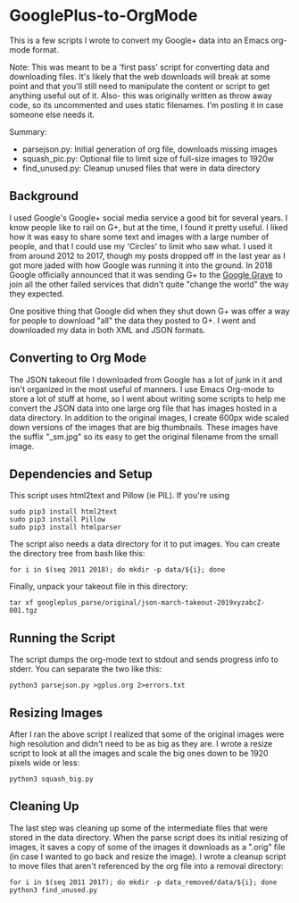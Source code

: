 # GooglePlus-to-OrgMode

This is a few scripts I wrote to convert my Google+ data into an Emacs
org-mode format.

Note: This was meant to be a 'first pass' script for converting data and
      downloading files. It's likely that the web downloads will break
      at some point and that you'll still need to manipulate the content or
      script to get anything useful out of it. Also- this was originally
      written as throw away code, so its uncommented and uses static
      filenames. I'm posting it in case someone else needs it.

Summary:
- parsejson.py: Initial generation of org file, downloads missing images
- squash_pic.py: Optional file to limit size of full-size images to 1920w
- find_unused.py: Cleanup unused files that were in data directory


## Background
I used Google's Google+ social media service a good bit for several years. I
know people like to rail on G+, but at the time, I found it pretty useful. I
liked how it was easy to share some text and images with a large number of
people, and that I could use my 'Circles' to limit who saw what. I used it
from around 2012 to 2017, though my posts dropped off in the last year as
I got more jaded with how Google was running it into the ground. In 2018
Google officially announced that it was sending G+ to the
[Google Grave](https://killedbygoogle.com/) to join all the other failed
services that didn't quite "change the world" the way they expected.

One positive thing that Google did when they shut down G+ was offer a way
for people to download "all" the data they posted to G+. I went and
downloaded my data in both XML and JSON formats. 

## Converting to Org Mode
The JSON takeout file I downloaded from Google has a lot of junk in it and
isn't organized in the most useful of manners. I use Emacs Org-mode to store
a lot of stuff at home, so I went about writing some scripts to help me
convert the JSON data into one large org file that has images hosted in
a data directory. In addition to the original images, I create 600px wide
scaled down versions of the images that are big thumbnails. These images have
the suffix "_sm.jpg" so its easy to get the original filename from the small
image.

## Dependencies and Setup
This script uses html2text and Pillow (ie PIL). If you're using 

```
sudo pip3 install html2text
sudo pip3 install Pillow
sudo pip3 install htmlparser
```

The script also needs a data directory for it to put images. You can create
the directory tree from bash like this:

```
for i in $(seq 2011 2018); do mkdir -p data/${i}; done
```
Finally, unpack your takeout file in this directory:

```
tar xf googleplus_parse/original/json-march-takeout-2019xyzabcZ-001.tgz 

```


## Running the Script
The script dumps the org-mode text to stdout and sends progress info to stderr.
You can separate the two like this:


```
python3 parsejson.py >gplus.org 2>errors.txt
```

## Resizing Images
After I ran the above script I realized that some of the original images were
high resolution and didn't need to be as big as they are. I wrote a resize
script to look at all the images and scale the big ones down to be 1920 pixels
wide or less:

```
python3 squash_big.py 
```


## Cleaning Up
The last step was cleaning up some of the intermediate files that were stored
in the data directory. When the parse script does its initial resizing of
images, it saves a copy of some of the images it downloads as a ".orig" file
(in case I wanted to go back and resize the image). I wrote a cleanup script
to move files that aren't referenced by the org file into a removal directory:


```
for i in $(seq 2011 2017); do mkdir -p data_removed/data/${i}; done
python3 find_unused.py
```

